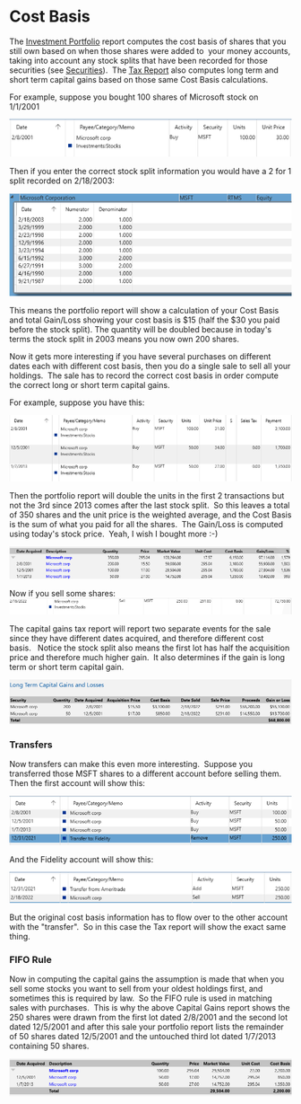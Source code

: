 # Cost Basis

The [Investment Portfolio](../Reports/InvestmentPortfolio.md) report computes the cost basis of shares that you still own based on when those shares were added to  your money accounts, taking into account any stock splits that have been recorded for those securities (see [Securities](../Basics/Securities.md)).  The [Tax Report](../Reports/TaxReport.md) also computes long term and short term capital gains based on those same Cost Basis calculations.

For example, suppose you bought 100 shares of Microsoft stock on  1/1/2001

![](../Images/Cost%20Basis.png)

Then if you enter the correct stock split information you would have a 2 for 1 split recorded on 2/18/2003:

![](../Images/Cost%20Basis1.png)

This means the portfolio report will show a calculation of your Cost Basis and total Gain/Loss showing your cost basis is $15 (half the $30 you paid before the stock split). The quantity will be doubled because in today's terms the stock split in 2003 means you now own 200 shares. 

Now it gets more interesting if you have several purchases on different dates each with different cost basis, then you do a single sale to sell all your holdings.  The sale has to record the correct cost basis in order compute the correct long or short term capital gains.

For example, suppose you have this:

![](../Images/Cost%20Basis2.png)

Then the portfolio report will double the units in the first 2 transactions but not the 3rd since 2013 comes after the last stock split.  So this leaves a total of 350 shares and the unit price is the weighted average, and the Cost Basis is the sum of what you paid for all the shares.  The Gain/Loss is computed using today's stock price.  Yeah, I wish I bought more :-)

![](../Images/Cost%20Basis3.png)

Now if you sell some shares:
![](../Images/Cost%20Basis4.png)

The capital gains tax report will report two separate events for the sale since they have different dates acquired, and therefore different cost basis.   Notice the stock split also means the first lot has half the acquisition price and therefore much higher gain.  It also determines if the gain is long term or short term capital gain.

![](../Images/Cost%20Basis5.png)

### Transfers

Now transfers can make this even more interesting.  Suppose you transferred those MSFT shares to a different account before selling them.  Then the first account will show this:

![](../Images/Cost%20Basis6.png)

And the Fidelity account will show this:

![](../Images/Cost%20Basis7.png)

But the original cost basis information has to flow over to the other account with the "transfer".  So in this case the Tax report will show the exact same thing.

### FIFO Rule

Now in computing the capital gains the assumption is made that when you sell some stocks you want to sell from your oldest holdings first, and sometimes this is required by law.  So the FIFO rule is used in matching sales with purchases.  This is why the above Capital Gains report shows the 250 shares were drawn from the first lot dated 2/8/2001 and the second lot dated 12/5/2001 and after this sale your portfolio report lists the remainder of 50 shares dated 12/5/2001 and the untouched third lot dated 1/7/2013 containing 50 shares.

![](../Images/Cost%20Basis8.png)







